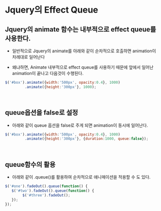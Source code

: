 # Jquery의 Effect Queue

## Jquery의 animate 함수는 내부적으로 effect queue를 사용한다.

* 일반적으로 Jquery의 animate를 아래와 같이 순차적으로 호출하면 animation이 차례대로 일어난다

* 왜냐하면, Animate 내부적으로 effect queue를 사용하기 때문에 앞에서 일어난 animation이 끝나고 다음것이 수행된다.

```js
$('#box').animate({width:'500px', opacity:0.4}, 1000)
         .animate({height:'300px'}, 1000);
```
<br>

## queue옵션을 false로 설정 

* 아래와 같이 queue 옵션을 false로 주게 되면 animation이 동시에 일어난다.

```js
$('#box').animate({width:'500px', opacity:0.4}, 1000)
         .animate({height:'300px'}, {duration:1000, queue:false});
```
<br>
                         
## queue함수의 활용

* 아래와 같이 .queue()를 활용하여 순차적으로 애니매이션을 적용할 수 도 있다.

```js
$('#one').fadeOut().queue(function() {
   $('#two').fadeOut().queue(function() {
        $('#three').fadeOut();
   });
});
```